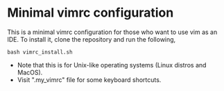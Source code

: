 # Minimal vimrc configuration
This is a minimal vimrc configuration for those who want to use vim as an IDE.
To install it, clone the repository and run the following,

```
bash vimrc_install.sh
```

* Note that this is for Unix-like operating systems (Linux distros and MacOS).
* Visit ".my_vimrc" file for some keyboard shortcuts.
